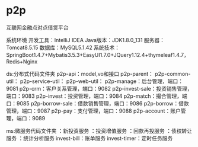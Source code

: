 # p2p
互联网金融点对点借贷平台


系统环境
开发工具：IntelliJ IDEA
Java版本：JDK1.8.0_131
服务器：Tomcat8.5.15
数据库：MySQL5.1.42
系统技术：SpringBoot1.4.7+Mybatis3.5.3+EasyUI1.7.0+JQuery1.12.4+thymeleaf1.4.7，
Redis+Nginx


ds:分布式代码文件夹
p2p-api：model,vo和接口
p2p-parent：
p2p-common-util：
p2p-service-util：
p2p-web-util：
p2p-manage：后台管理，端口：9081
p2p-crm：客户关系管理，端口：9082
p2p-invest-sale：投资销售管理，端口：9083
p2p-invest：投资管理，端口：9084
p2p-match：撮合管理，端口：9085
p2p-borrow-sale：借款销售管理，端口：9086
p2p-borrow：借款管理，端口：9087
p2p-pay：支付管理，端口：9088
p2p-account：账户管理，端口：9089


ms:微服务代码文件夹
：新投资服务
：投资增值服务
：回款再投服务
：债权转让服务
：统计分析服务
invest-bill：账单服务
invest-timer：定时任务服务